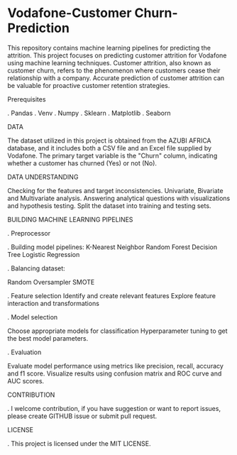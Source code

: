 # Vodafone-Customer Churn-Prediction
This repository contains machine learning pipelines for predicting the attrition.
This project focuses on predicting customer attrition for Vodafone using machine learning techniques. Customer attrition, also known as customer churn, refers to the phenomenon where customers cease their relationship with a company. Accurate prediction of customer attrition can be valuable for proactive customer retention strategies.

Prerequisites

. Pandas
. Venv
. Numpy
. Sklearn
. Matplotlib
. Seaborn

DATA

The dataset utilized in this project is obtained from the AZUBI AFRICA database, and it includes both a CSV file and an Excel file supplied by Vodafone. The primary target variable is the "Churn" column, indicating whether a customer has churned (Yes) or not (No).

DATA UNDERSTANDING

Checking for the features and target inconsistencies.
Univariate, Bivariate and Multivariate analysis.
Answering analytical questions with visualizations and hypothesis testing.
Split the dataset into training and testing sets.

BUILDING MACHINE LEARNING PIPELINES

. Preprocessor

. Building model pipelines:
  K-Nearest Neighbor
  Random Forest
  Decision Tree 
  Logistic Regression

. Balancing dataset:

  Random Oversampler
  SMOTE

. Feature selection
  Identify and create relevant features
  Explore feature interaction and transformations

. Model selection

  Choose appropriate models for classification
  Hyperparameter tuning to get the best model parameters.

. Evaluation

  Evaluate model performance using metrics like precision, recall, accuracy and f1 score.
  Visualize results using confusion matrix and ROC curve and AUC scores.

CONTRIBUTION

. I welcome contribution, if you have suggestion or want to report issues, please create 
   GITHUB issue or submit pull request.

LICENSE

. This project is licensed under the MIT LICENSE.





